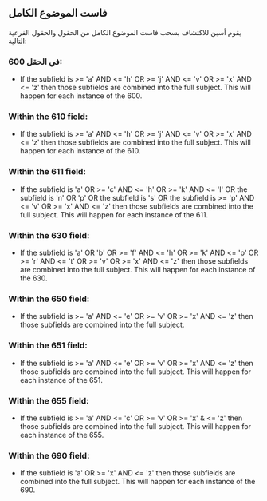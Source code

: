 ## فاست الموضوع الكامل

يقوم أسبن للاكتشاف بسحب فاست الموضوع الكامل من الحقول والحقول الفرعية التالية:

### في الحقل 600:
* If the subfield is >= 'a' AND <= 'h' OR >= 'j' AND <= 'v' OR >= 'x' AND <= 'z' then those subfields are combined into the full subject. This will happen for each instance of the 600.

### Within the 610 field:
* If the subfield is >= 'a' AND <= 'h' OR >= 'j' AND <= 'v' OR >= 'x' AND <= 'z' then those subfields are combined into the full subject. This will happen for each instance of the 610.

### Within the 611 field:
* If the subfield is 'a' OR >= 'c' AND <= 'h' OR >= 'k' AND <= 'l' OR the subfield is 'n' OR 'p' OR the subfield is 's' OR the subfield is >= 'p' AND <= 'v' OR >= 'x' AND <= 'z' then those subfields are combined into the full subject. This will happen for each instance of the 611.

### Within the 630 field:
* If the subfield is 'a' OR 'b' OR >= 'f' AND <= 'h' OR >= 'k' AND <= 'p' OR >= 'r' AND <= 't' OR >= 'v' OR >= 'x' AND <= 'z' then those subfields are combined into the full subject. This will happen for each instance of the 630.

### Within the 650 field:
* If the subfield is >= 'a' AND <= 'e' OR >= 'v' OR >= 'x' AND <= 'z' then those subfields are combined into the full subject.

### Within the 651 field:
* If the subfield is >= 'a' AND <= 'e' OR >= 'v' OR >= 'x' AND <= 'z' then those subfields are combined into the full subject. This will happen for each instance of the 651.

### Within the 655 field:
* If the subfield is >= 'a' AND <= 'c' OR >= 'v' OR >= 'x' & <= 'z' then those subfields are combined into the full subject. This will happen for each instance of the 655.

### Within the 690 field:
* If the subfield is 'a' OR >= 'x' AND <= 'z' then those subfields are combined into the full subject. This will happen for each instance of the 690.
